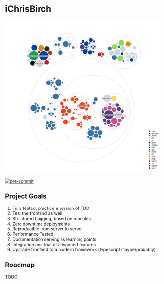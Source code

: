 # iChrisBirch

![Visualization of the codebase](./diagram.svg)

[![pre-commit](https://img.shields.io/badge/pre--commit-enabled-brightgreen?logo=pre-commit)](https://github.com/pre-commit/pre-commit)

## Project Goals

1. Fully tested, practice a version of TDD
2. Test the frontend as well
3. Structured Logging, based on modules
4. Zero downtime deployments
5. Reproducible from server to server
6. Performance Tested
7. Documentation serving as learning points
8. Integration and trial of advanced features
9. Upgrade frontend to a modern framework (typescript maybe/probably)

## Roadmap

[TODO](TODO.md)
